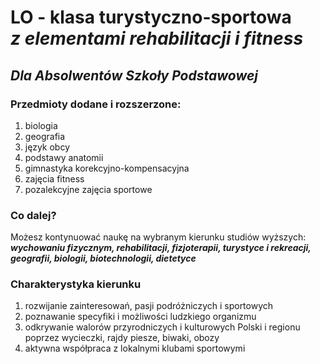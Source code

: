 # LO - klasa turystyczno-sportowa <br> *z elementami rehabilitacji i fitness*

## ***Dla Absolwentów Szkoły Podstawowej***

### Przedmioty dodane i rozszerzone:
1. biologia
2. geografia
3. język obcy
4. podstawy anatomii
5. gimnastyka korekcyjno-kompensacyjna
6. zajęcia fitness
7. pozalekcyjne zajęcia sportowe

### Co dalej?
Możesz kontynuować naukę na wybranym kierunku studiów wyższych: ***wychowaniu fizycznym, rehabilitacji, fizjoterapii, turystyce i rekreacji, geografii, biologii, biotechnologii, dietetyce***

### Charakterystyka kierunku
1. rozwijanie zainteresowań, pasji podróżniczych i sportowych
2. poznawanie specyfiki i możliwości ludzkiego
organizmu
3. odkrywanie walorów przyrodniczych i kulturowych Polski i regionu poprzez wycieczki, rajdy piesze, biwaki, obozy
4. aktywna współpraca z lokalnymi klubami sportowymi